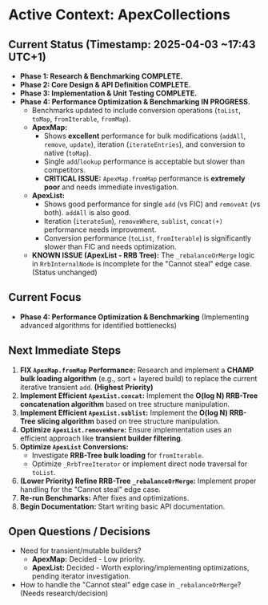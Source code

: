 # Active Context: ApexCollections

## Current Status (Timestamp: 2025-04-03 ~17:43 UTC+1)

-   **Phase 1: Research & Benchmarking COMPLETE.**
-   **Phase 2: Core Design & API Definition COMPLETE.**
-   **Phase 3: Implementation & Unit Testing COMPLETE.**
-   **Phase 4: Performance Optimization & Benchmarking IN PROGRESS.**
    -   Benchmarks updated to include conversion operations (`toList`, `toMap`, `fromIterable`, `fromMap`).
    -   **ApexMap:**
        -   Shows **excellent** performance for bulk modifications (`addAll`, `remove`, `update`), iteration (`iterateEntries`), and conversion to native (`toMap`).
        -   Single `add`/`lookup` performance is acceptable but slower than competitors.
        -   **CRITICAL ISSUE:** `ApexMap.fromMap` performance is **extremely poor** and needs immediate investigation.
    -   **ApexList:**
        -   Shows good performance for single `add` (vs FIC) and `removeAt` (vs both). `addAll` is also good.
        -   Iteration (`iterateSum`), `removeWhere`, `sublist`, `concat(+)` performance needs improvement.
        -   Conversion performance (`toList`, `fromIterable`) is significantly slower than FIC and needs optimization.
    -   **KNOWN ISSUE (ApexList - RRB Tree):** The `_rebalanceOrMerge` logic in `RrbInternalNode` is incomplete for the "Cannot steal" edge case. (Status unchanged)

## Current Focus

-   **Phase 4: Performance Optimization & Benchmarking** (Implementing advanced algorithms for identified bottlenecks)

## Next Immediate Steps

1.  **FIX `ApexMap.fromMap` Performance:** Research and implement a **CHAMP bulk loading algorithm** (e.g., sort + layered build) to replace the current iterative transient `add`. **(Highest Priority)**
2.  **Implement Efficient `ApexList.concat`:** Implement the **O(log N) RRB-Tree concatenation algorithm** based on tree structure manipulation.
3.  **Implement Efficient `ApexList.sublist`:** Implement the **O(log N) RRB-Tree slicing algorithm** based on tree structure manipulation.
4.  **Optimize `ApexList.removeWhere`:** Ensure implementation uses an efficient approach like **transient builder filtering**.
5.  **Optimize `ApexList` Conversions:**
    *   Investigate **RRB-Tree bulk loading** for `fromIterable`.
    *   Optimize `_RrbTreeIterator` or implement direct node traversal for `toList`.
6.  **(Lower Priority) Refine RRB-Tree `_rebalanceOrMerge`:** Implement proper handling for the "Cannot steal" edge case.
7.  **Re-run Benchmarks:** After fixes and optimizations.
8.  **Begin Documentation:** Start writing basic API documentation.

## Open Questions / Decisions

-   Need for transient/mutable builders?
    -   **ApexMap:** Decided - Low priority.
    -   **ApexList:** Decided - Worth exploring/implementing optimizations, pending iterator investigation.
-   How to handle the "Cannot steal" edge case in `_rebalanceOrMerge`? (Needs research/decision)
